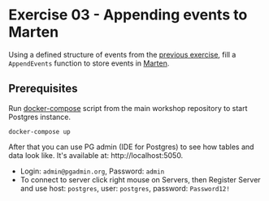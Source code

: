 # Exercise 03 - Appending events to Marten

Using a defined structure of events from the [previous exercise](../01-EventsDefinition), fill a `AppendEvents` function to store events in [Marten](https://martendb.io).

## Prerequisites
Run [docker-compose](../docker-compose.yml) script from the main workshop repository to start Postgres instance.

```shell
docker-compose up
```

After that you can use PG admin (IDE for Postgres) to see how tables and data look like. It's available at: http://localhost:5050.
  - Login: `admin@pgadmin.org`, Password: `admin`
  - To connect to server click right mouse on Servers, then Register Server and use host: `postgres`, user: `postgres`, password: `Password12!`
